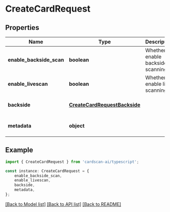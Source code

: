 # CreateCardRequest


## Properties

Name | Type | Description | Notes
------------ | ------------- | ------------- | -------------
**enable_backside_scan** | **boolean** | Whether to enable backside scanning | [optional] [default to false]
**enable_livescan** | **boolean** | Whether to enable live scanning | [optional] [default to false]
**backside** | [**CreateCardRequestBackside**](CreateCardRequestBackside.md) |  | [optional] [default to undefined]
**metadata** | **object** |  | [optional] [default to undefined]

## Example

```typescript
import { CreateCardRequest } from 'cardscan-ai/typescript';

const instance: CreateCardRequest = {
    enable_backside_scan,
    enable_livescan,
    backside,
    metadata,
};
```

[[Back to Model list]](../README.md#documentation-for-models) [[Back to API list]](../README.md#documentation-for-api-endpoints) [[Back to README]](../README.md)
